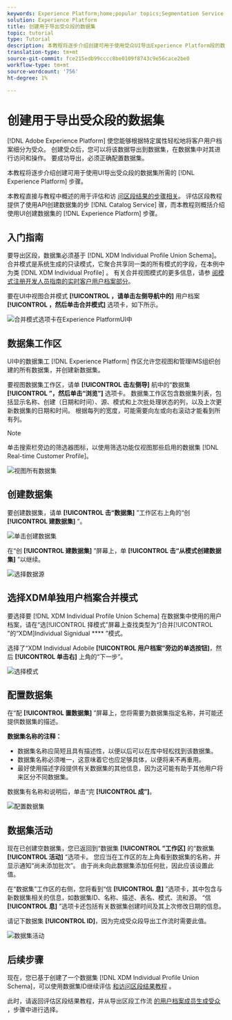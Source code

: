 ```yaml
---
keywords: Experience Platform;home;popular topics;Segmentation Service;segmentation;Segmentation;create a dataset;export audience segment;export segment;
solution: Experience Platform
title: 创建用于导出受众段的数据集
topic: tutorial
type: Tutorial
description: 本教程将逐步介绍创建可用于使用受众UI导出Experience Platform段的数据集所需的步骤。
translation-type: tm+mt
source-git-commit: fce215edb99cccc8be0109f8743c9e56cace2be0
workflow-type: tm+mt
source-wordcount: '756'
ht-degree: 1%

---
```



# 创建用于导出受众段的数据集

[!DNL Adobe Experience Platform] 使您能够根据特定属性轻松地将客户用户档案细分为受众。 创建受众后，您可以将该数据导出到数据集，在数据集中对其进行访问和操作。 要成功导出，必须正确配置数据集。

本教程将逐步介绍创建可用于使用UI导出受众段的数据集所需的 [!DNL Experience Platform] 步骤。

本教程直接与教程中概述的用于评估和访 [问区段结果的步骤相关](./evaluate-a-segment.md)。 评估区段教程提供了使用API创建数据集的步 [!DNL Catalog Service] 骤，而本教程则概括介绍使用UI创建数据集的 [!DNL Experience Platform] 步骤。

## 入门指南

要导出区段，数据集必须基于 [!DNL XDM Individual Profile Union Schema]。 合并模式是系统生成的只读模式，它聚合共享同一类的所有模式的字段，在本例中为类 [!DNL XDM Individual Profile] 。 有关合并视图模式的更多信息，请参 [阅模式注册开发人员指南的实时客户用户档案部分](../../xdm/schema/composition.md#union)。

要在UI中视图合并模式 **[!UICONTROL ，请单击左侧导航中的]** 用户档案 **[!UICONTROL ，然后单击合并模式]** 选项卡，如下所示。

![合并模式选项卡在Experience PlatformUI中](../images/tutorials/segment-export-dataset/union-schema-ui.png)


## 数据集工作区

UI中的数据集工 [!DNL Experience Platform] 作区允许您视图和管理IMS组织创建的所有数据集，并创建新数据集。

要视图数据集工作区，请单 **[!UICONTROL 击左侧导]** 航中的“数据集 **[!UICONTROL ”，然后单击“浏览”]** 选项卡。 数据集工作区包含数据集列表，包括显示名称、创建（日期和时间）、源、模式和上次批处理状态的列，以及上次更新数据集的日期和时间。 根据每列的宽度，可能需要向左或向右滚动才能看到所有列。

>[!NOTE]
>
>单击搜索栏旁边的筛选器图标，以使用筛选功能仅视图那些启用的数据集 [!DNL Real-time Customer Profile]。

![视图所有数据集](../images/tutorials/segment-export-dataset/datasets-workspace.png)

## 创建数据集

要创建数据集，请单 **[!UICONTROL 击“数据集]** ”工作区右上角的“创 **[!UICONTROL 建数据集]** ”。

![单击创建数据集](../images/tutorials/segment-export-dataset/dataset-click-create.png)

在“创 **[!UICONTROL 建数据集]** ”屏幕上，单 **[!UICONTROL 击“从模式创建数据集]** ”以继续。

![选择数据源](../images/tutorials/segment-export-dataset/create-dataset.png)

## 选择XDM单独用户档案合并模式

要选择要 [!DNL XDM Individual Profile Union Schema] 在数据集中使用的用户档案，请在“选[!UICONTROL 择模式”屏幕上查找类型为“]合并[!UICONTROL ”的“XDM]Individual Signidual **** ”模式。

选择了“XDM Individual Adobile **[!UICONTROL 用户档案”旁边的单选按钮]**，然后 **[!UICONTROL 单击右]** 上角的“下一步”。

![选择模式](../images/tutorials/segment-export-dataset/select-schema.png)

## 配置数据集

在“配 **[!UICONTROL 置数据集]** ”屏幕上，您将需要为数据集指定名称，并可能还提供数据集的描述。

**数据集名称的注释：**
- 数据集名称应简短且具有描述性，以便以后可以在库中轻松找到该数据集。
- 数据集名称必须唯一，这意味着它也应足够具体，以便将来不再重用。
- 最好使用描述字段提供有关数据集的其他信息，因为这可能有助于其他用户将来区分不同数据集。

数据集有名称和说明后，单击“完 **[!UICONTROL 成”]**。

![配置数据集](../images/tutorials/segment-export-dataset/configure-dataset.png)

## 数据集活动

现在已创建空数据集，您已返回到“数据集 **[!UICONTROL ”工作区]** 的“数据集 **[!UICONTROL 活动]** ”选项卡。 您应当在工作区的左上角看到数据集的名称，并显示通知“尚未添加批次”。 由于尚未向此数据集添加任何批，因此应该设置此值。

在“数据集”工作区的右侧，您将看到“信 **[!UICONTROL 息]** ”选项卡，其中包含与新数据集相关的信息，如数据集ID、名称、描述、表名、模式、流和源。 “信 **[!UICONTROL 息]** ”选项卡还包括有关数据集创建时间及其上次修改日期的信息。

请记下数据集 **[!UICONTROL ID]**，因为完成受众段导出工作流时需要此值。

![数据集活动](../images/tutorials/segment-export-dataset/dataset-activity.png)

## 后续步骤

现在，您已基于创建了一个数据集 [!DNL XDM Individual Profile Union Schema]，可以使用数据集ID继续评估 [和访问区段结果教程](./evaluate-a-segment.md) 。

此时，请返回评估区段结果教程，并从导出区段工作流 [的用户档案成员生成受众](./evaluate-a-segment.md#generate-profiles) ，步骤中进行选择。

